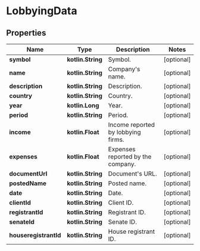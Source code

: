 
# LobbyingData

## Properties
Name | Type | Description | Notes
------------ | ------------- | ------------- | -------------
**symbol** | **kotlin.String** | Symbol. |  [optional]
**name** | **kotlin.String** | Company&#39;s name. |  [optional]
**description** | **kotlin.String** | Description. |  [optional]
**country** | **kotlin.String** | Country. |  [optional]
**year** | **kotlin.Long** | Year. |  [optional]
**period** | **kotlin.String** | Period. |  [optional]
**income** | **kotlin.Float** | Income reported by lobbying firms. |  [optional]
**expenses** | **kotlin.Float** | Expenses reported by the company. |  [optional]
**documentUrl** | **kotlin.String** | Document&#39;s URL. |  [optional]
**postedName** | **kotlin.String** | Posted name. |  [optional]
**date** | **kotlin.String** | Date. |  [optional]
**clientId** | **kotlin.String** | Client ID. |  [optional]
**registrantId** | **kotlin.String** | Registrant ID. |  [optional]
**senateId** | **kotlin.String** | Senate ID. |  [optional]
**houseregistrantId** | **kotlin.String** | House registrant ID. |  [optional]



